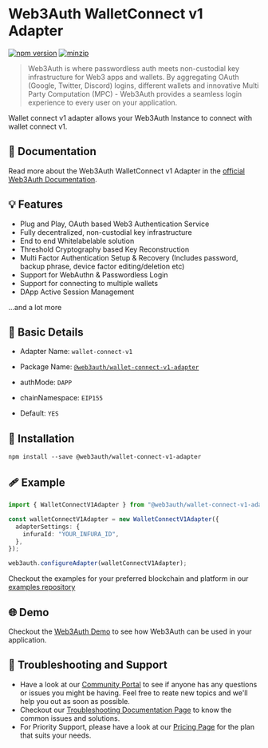 # Web3Auth WalletConnect v1 Adapter

[![npm version](https://img.shields.io/npm/v/@web3auth/wallet-connect-v1-adapter?label=%22%22)](https://www.npmjs.com/package/@web3auth/wallet-connect-v1-adapter/v/latest)
[![minzip](https://img.shields.io/bundlephobia/minzip/@web3auth/wallet-connect-v1-adapter?label=%22%22)](https://bundlephobia.com/result?p=@web3auth/wallet-connect-v1-adapter@latest)

> Web3Auth is where passwordless auth meets non-custodial key infrastructure for Web3 apps and wallets. By aggregating OAuth (Google, Twitter, Discord) logins, different wallets and innovative Multi Party Computation (MPC) - Web3Auth provides a seamless login experience to every user on your application.

Wallet connect v1 adapter allows your Web3Auth Instance to connect with wallet connect v1. 
## 📖 Documentation

Read more about the Web3Auth WalletConnect v1 Adapter in the [official Web3Auth Documentation](https://web3auth.io/docs/sdk/web/adapters/wallet-connect-v1).

## 💡 Features
- Plug and Play, OAuth based Web3 Authentication Service
- Fully decentralized, non-custodial key infrastructure
- End to end Whitelabelable solution
- Threshold Cryptography based Key Reconstruction
- Multi Factor Authentication Setup & Recovery (Includes password, backup phrase, device factor editing/deletion etc)
- Support for WebAuthn & Passwordless Login
- Support for connecting to multiple wallets
- DApp Active Session Management

...and a lot more

## 📄 Basic Details

- Adapter Name: `wallet-connect-v1`

- Package Name: [`@web3auth/wallet-connect-v1-adapter`](https://web3auth.io/docs/sdk/web/adapters/wallet-connect-v1)

- authMode: `DAPP`

- chainNamespace: `EIP155`

- Default: `YES`

## 🔗 Installation

```shell
npm install --save @web3auth/wallet-connect-v1-adapter
```

## 🩹 Example


```ts
import { WalletConnectV1Adapter } from "@web3auth/wallet-connect-v1-adapter";

const walletConnectV1Adapter = new WalletConnectV1Adapter({
  adapterSettings: {
    infuraId: "YOUR_INFURA_ID",
  },
});

web3auth.configureAdapter(walletConnectV1Adapter);
```

Checkout the examples for your preferred blockchain and platform in our [examples repository](https://github.com/Web3Auth/examples/)

## 🌐 Demo

Checkout the [Web3Auth Demo](https://demo-app.web3auth.io/) to see how Web3Auth can be used in your application.

## 💬 Troubleshooting and Support

- Have a look at our [Community Portal](https://community.web3auth.io/) to see if anyone has any questions or issues you might be having. Feel free to reate new topics and we'll help you out as soon as possible.
- Checkout our [Troubleshooting Documentation Page](https://web3auth.io/docs/troubleshooting) to know the common issues and solutions.
- For Priority Support, please have a look at our [Pricing Page](https://web3auth.io/pricing.html) for the plan that suits your needs.
